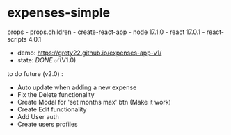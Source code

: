 # expenses-simple
props - props.children - create-react-app - node 17.1.0 - react 17.0.1 - react-scripts 4.0.1
* demo: https://grety22.github.io/expenses-app-v1/
* state: *DONE* ✅(V1.0)

to do future (v2.0) :
- Auto update when adding a new expense
- Fix the Delete functionality
- Create Modal for 'set months max' btn (Make it work)
- Create Edit functionality
- Add User auth 
- Create users profiles
